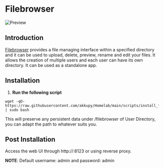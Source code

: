 # Filebrowser

![Preview](https://user-images.githubusercontent.com/5447088/50716739-ebd26700-107a-11e9-9817-14230c53efd2.gif)


## Introduction

[Filebrowser](https://filebrowser.org/) provides a file managing interface within a specified directory and it can be used to upload, delete, preview, rename and edit your files. It allows the creation of multiple users and each user can have its own directory. It can be used as a standalone app.

## Installation

1. **Run the following script**

```
wget -qO- https://raw.githubusercontent.com/akkupy/Homelab/main/scripts/install_filebrowser.sh | sudo bash
```

This will preserve any persistent data under /filebrowser of User Directory, you can adapt the path to whatever suits you.

## Post Installation

Access the web UI through http://<ip>:8123 or using reverse proxy.

**NOTE**: Default username: admin and password: admin